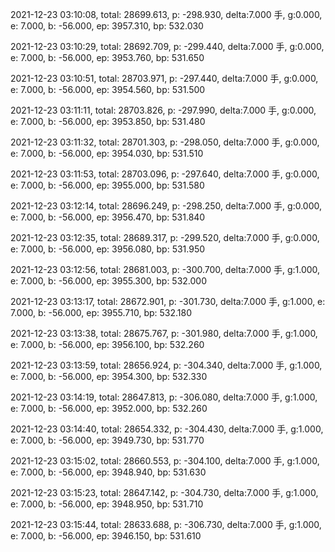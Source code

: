 2021-12-23 03:10:08, total: 28699.613, p: -298.930, delta:7.000 手, g:0.000, e: 7.000, b: -56.000, ep: 3957.310, bp: 532.030

2021-12-23 03:10:29, total: 28692.709, p: -299.440, delta:7.000 手, g:0.000, e: 7.000, b: -56.000, ep: 3953.760, bp: 531.650

2021-12-23 03:10:51, total: 28703.971, p: -297.440, delta:7.000 手, g:0.000, e: 7.000, b: -56.000, ep: 3954.560, bp: 531.500

2021-12-23 03:11:11, total: 28703.826, p: -297.990, delta:7.000 手, g:0.000, e: 7.000, b: -56.000, ep: 3953.850, bp: 531.480

2021-12-23 03:11:32, total: 28701.303, p: -298.050, delta:7.000 手, g:0.000, e: 7.000, b: -56.000, ep: 3954.030, bp: 531.510

2021-12-23 03:11:53, total: 28703.096, p: -297.640, delta:7.000 手, g:0.000, e: 7.000, b: -56.000, ep: 3955.000, bp: 531.580

2021-12-23 03:12:14, total: 28696.249, p: -298.250, delta:7.000 手, g:0.000, e: 7.000, b: -56.000, ep: 3956.470, bp: 531.840

2021-12-23 03:12:35, total: 28689.317, p: -299.520, delta:7.000 手, g:0.000, e: 7.000, b: -56.000, ep: 3956.080, bp: 531.950

2021-12-23 03:12:56, total: 28681.003, p: -300.700, delta:7.000 手, g:1.000, e: 7.000, b: -56.000, ep: 3955.300, bp: 532.000

2021-12-23 03:13:17, total: 28672.901, p: -301.730, delta:7.000 手, g:1.000, e: 7.000, b: -56.000, ep: 3955.710, bp: 532.180

2021-12-23 03:13:38, total: 28675.767, p: -301.980, delta:7.000 手, g:1.000, e: 7.000, b: -56.000, ep: 3956.100, bp: 532.260

2021-12-23 03:13:59, total: 28656.924, p: -304.340, delta:7.000 手, g:1.000, e: 7.000, b: -56.000, ep: 3954.300, bp: 532.330

2021-12-23 03:14:19, total: 28647.813, p: -306.080, delta:7.000 手, g:1.000, e: 7.000, b: -56.000, ep: 3952.000, bp: 532.260

2021-12-23 03:14:40, total: 28654.332, p: -304.430, delta:7.000 手, g:1.000, e: 7.000, b: -56.000, ep: 3949.730, bp: 531.770

2021-12-23 03:15:02, total: 28660.553, p: -304.100, delta:7.000 手, g:1.000, e: 7.000, b: -56.000, ep: 3948.940, bp: 531.630

2021-12-23 03:15:23, total: 28647.142, p: -304.730, delta:7.000 手, g:1.000, e: 7.000, b: -56.000, ep: 3948.950, bp: 531.710

2021-12-23 03:15:44, total: 28633.688, p: -306.730, delta:7.000 手, g:1.000, e: 7.000, b: -56.000, ep: 3946.150, bp: 531.610
